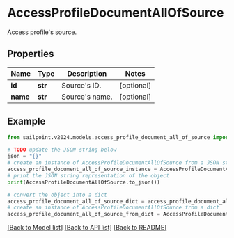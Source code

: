 # AccessProfileDocumentAllOfSource

Access profile's source.

## Properties

Name | Type | Description | Notes
------------ | ------------- | ------------- | -------------
**id** | **str** | Source&#39;s ID. | [optional] 
**name** | **str** | Source&#39;s name. | [optional] 

## Example

```python
from sailpoint.v2024.models.access_profile_document_all_of_source import AccessProfileDocumentAllOfSource

# TODO update the JSON string below
json = "{}"
# create an instance of AccessProfileDocumentAllOfSource from a JSON string
access_profile_document_all_of_source_instance = AccessProfileDocumentAllOfSource.from_json(json)
# print the JSON string representation of the object
print(AccessProfileDocumentAllOfSource.to_json())

# convert the object into a dict
access_profile_document_all_of_source_dict = access_profile_document_all_of_source_instance.to_dict()
# create an instance of AccessProfileDocumentAllOfSource from a dict
access_profile_document_all_of_source_from_dict = AccessProfileDocumentAllOfSource.from_dict(access_profile_document_all_of_source_dict)
```
[[Back to Model list]](../README.md#documentation-for-models) [[Back to API list]](../README.md#documentation-for-api-endpoints) [[Back to README]](../README.md)


